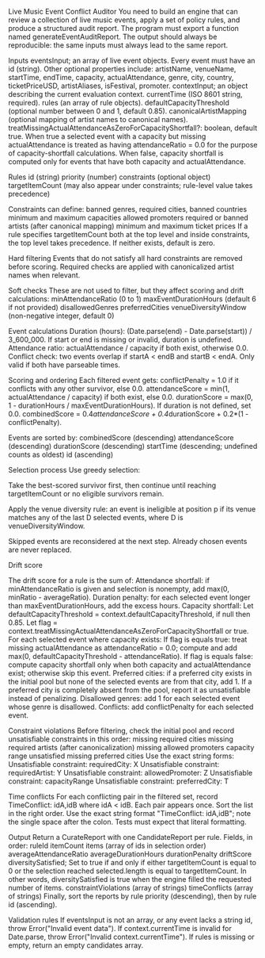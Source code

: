 Live Music Event Conflict Auditor
You need to build an engine that can review a collection of live music events, apply a set of policy rules, and produce a structured audit report. The program must export a function named generateEventAuditReport. The output should always be reproducible: the same inputs must always lead to the same report.

Inputs
eventsInput; an array of live event objects. Every event must have an id (string). Other optional properties include:
artistName, venueName, startTime, endTime, capacity, actualAttendance, genre, city, country, ticketPriceUSD, artistAliases, isFestival, promoter.
contextInput; an object describing the current evaluation context.
currentTime (ISO 8601 string, required).
rules (an array of rule objects).
defaultCapacityThreshold (optional number between 0 and 1, default 0.85).
canonicalArtistMapping (optional mapping of artist names to canonical names).
treatMissingActualAttendanceAsZeroForCapacityShortfall?: boolean, default true. When true a selected event with a capacity but missing actualAttendance is treated as having attendanceRatio = 0.0 for the purpose of capacity-shortfall calculations. When false, capacity shortfall is computed only for events that have both capacity and actualAttendance.


Rules
id (string)
priority (number)
constraints (optional object)
targetItemCount (may also appear under constraints; rule-level value takes precedence)

Constraints can define:
banned genres, required cities, banned countries
minimum and maximum capacities
allowed promoters
required or banned artists (after canonical mapping)
minimum and maximum ticket prices
If a rule specifies targetItemCount both at the top level and inside constraints, the top level takes precedence. If neither exists, default is zero.

Hard filtering
Events that do not satisfy all hard constraints are removed before scoring. Required checks are applied with canonicalized artist names when relevant.

Soft checks
These are not used to filter, but they affect scoring and drift calculations:
minAttendanceRatio (0 to 1)
maxEventDurationHours (default 6 if not provided)
disallowedGenres
preferredCities
venueDiversityWindow (non-negative integer, default 0)

Event calculations
Duration (hours): (Date.parse(end) - Date.parse(start)) / 3_600_000. If start or end is missing or invalid, duration is undefined.
Attendance ratio: actualAttendance / capacity if both exist, otherwise 0.0.
Conflict check: two events overlap if startA < endB and startB < endA. Only valid if both have parseable times.

Scoring and ordering
Each filtered event gets:
conflictPenalty = 1.0 if it conflicts with any other survivor, else 0.0.
attendanceScore = min(1, actualAttendance / capacity) if both exist, else 0.0.
durationScore = max(0, 1 - durationHours / maxEventDurationHours). If duration is not defined, set 0.0.
combinedScore = 0.4*attendanceScore + 0.4*durationScore + 0.2*(1 - conflictPenalty).

Events are sorted by:
combinedScore (descending)
attendanceScore (descending)
durationScore (descending)
startTime (descending; undefined counts as oldest)
id (ascending)

Selection process
Use greedy selection:

Take the best-scored survivor first, then continue until reaching targetItemCount or no eligible survivors remain.

Apply the venue diversity rule: an event is ineligible at position p if its venue matches any of the last D selected events, where D is venueDiversityWindow.

Skipped events are reconsidered at the next step. Already chosen events are never replaced.

Drift score

The drift score for a rule is the sum of:
Attendance shortfall: if minAttendanceRatio is given and selection is nonempty, add max(0, minRatio - averageRatio).
Duration penalty: for each selected event longer than maxEventDurationHours, add the excess hours.
Capacity shortfall: Let defaultCapacityThreshold = context.defaultCapacityThreshold, if null then 0.85. Let flag = context.treatMissingActualAttendanceAsZeroForCapacityShortfall or true. For each selected event where capacity exists:
If flag is equals true: treat missing actualAttendance as attendanceRatio = 0.0; compute and add max(0, defaultCapacityThreshold - attendanceRatio).
If flag is equals false: compute capacity shortfall only when both capacity and actualAttendance exist; otherwise skip this event.
Preferred cities: if a preferred city exists in the initial pool but none of the selected events are from that city, add 1. If a preferred city is completely absent from the pool, report it as unsatisfiable instead of penalizing.
Disallowed genres: add 1 for each selected event whose genre is disallowed.
Conflicts: add conflictPenalty for each selected event.

Constraint violations
Before filtering, check the initial pool and record unsatisfiable constraints in this order:
missing required cities
missing required artists (after canonicalization)
missing allowed promoters
capacity range unsatisfied
missing preferred cities
Use the exact string forms:
Unsatisfiable constraint: requiredCity: X
Unsatisfiable constraint: requiredArtist: Y
Unsatisfiable constraint: allowedPromoter: Z
Unsatisfiable constraint: capacityRange
Unsatisfiable constraint: preferredCity: T

Time conflicts
For each conflicting pair in the filtered set, record TimeConflict: idA,idB where idA < idB. Each pair appears once. Sort the list in the right order.
Use the exact string format "TimeConflict: idA,idB"; note the single space after the colon. Tests must expect that literal formatting.

Output
Return a CurateReport with one CandidateReport per rule. Fields, in order:
ruleId
itemCount
items (array of ids in selection order)
averageAttendanceRatio
averageDurationHours
durationPenalty
driftScore
diversitySatisfied; Set to true if and only if either targetItemCount is equal to 0 or the selection reached selected.length is equal to targetItemCount. In other words, diversitySatisfied is true when the engine filled the requested number of items.
constraintViolations (array of strings)
timeConflicts (array of strings)
Finally, sort the reports by rule priority (descending), then by rule id (ascending).

Validation rules
If eventsInput is not an array, or any event lacks a string id, throw Error("Invalid event data").
If context.currentTime is invalid for Date.parse, throw Error("Invalid context.currentTime").
If rules is missing or empty, return an empty candidates array.
